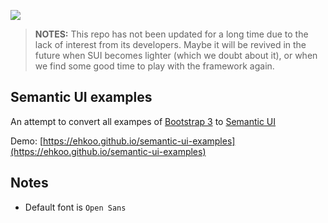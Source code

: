 ![](https://img.shields.io/badge/project-unmaintained-yellow.svg?style=flat-square)
> **NOTES:** This repo has not been updated for a long time due to the lack of interest from its developers.
> Maybe it will be revived in the future when SUI becomes lighter (which we doubt about it), or when we find some good time to play with the framework again.


## Semantic UI examples

An attempt to convert all exampes of 
[Bootstrap 3](http://getbootstrap.com/getting-started/#examples) 
to [Semantic UI](http://semantic-ui.com)

Demo: 
[https://ehkoo.github.io/semantic-ui-examples](https://ehkoo.github.io/semantic-ui-examples)

## Notes

* Default font is `Open Sans`
